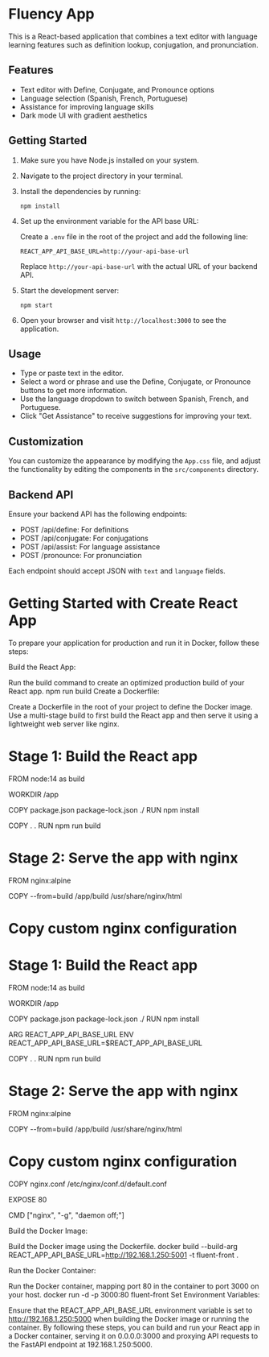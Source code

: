 # Fluency App

This is a React-based application that combines a text editor with language learning features such as definition lookup, conjugation, and pronunciation.

## Features

- Text editor with Define, Conjugate, and Pronounce options
- Language selection (Spanish, French, Portuguese)
- Assistance for improving language skills
- Dark mode UI with gradient aesthetics

## Getting Started

1. Make sure you have Node.js installed on your system.
2. Navigate to the project directory in your terminal.
3. Install the dependencies by running:

   ```
   npm install
   ```

4. Set up the environment variable for the API base URL:

   Create a `.env` file in the root of the project and add the following line:

   ```
   REACT_APP_API_BASE_URL=http://your-api-base-url
   ```

   Replace `http://your-api-base-url` with the actual URL of your backend API.

5. Start the development server:

   ```
   npm start
   ```

6. Open your browser and visit `http://localhost:3000` to see the application.

## Usage

- Type or paste text in the editor.
- Select a word or phrase and use the Define, Conjugate, or Pronounce buttons to get more information.
- Use the language dropdown to switch between Spanish, French, and Portuguese.
- Click "Get Assistance" to receive suggestions for improving your text.

## Customization

You can customize the appearance by modifying the `App.css` file, and adjust the functionality by editing the components in the `src/components` directory.

## Backend API

Ensure your backend API has the following endpoints:

- POST /api/define: For definitions
- POST /api/conjugate: For conjugations
- POST /api/assist: For language assistance
- POST /pronounce: For pronunciation

Each endpoint should accept JSON with `text` and `language` fields.

# Getting Started with Create React App
To prepare your application for production and run it in Docker, follow these steps:

Build the React App:

Run the build command to create an optimized production build of your React app.
npm run build
Create a Dockerfile:

Create a Dockerfile in the root of your project to define the Docker image.
Use a multi-stage build to first build the React app and then serve it using a lightweight web server like nginx.
# Stage 1: Build the React app
FROM node:14 as build

WORKDIR /app

COPY package.json package-lock.json ./
RUN npm install

COPY . .
RUN npm run build

# Stage 2: Serve the app with nginx
FROM nginx:alpine

COPY --from=build /app/build /usr/share/nginx/html

# Copy custom nginx configuration
# Stage 1: Build the React app
FROM node:14 as build

WORKDIR /app

COPY package.json package-lock.json ./
RUN npm install

ARG REACT_APP_API_BASE_URL
ENV REACT_APP_API_BASE_URL=$REACT_APP_API_BASE_URL

COPY . .
RUN npm run build

# Stage 2: Serve the app with nginx
FROM nginx:alpine

COPY --from=build /app/build /usr/share/nginx/html

# Copy custom nginx configuration
COPY nginx.conf /etc/nginx/conf.d/default.conf

EXPOSE 80

CMD ["nginx", "-g", "daemon off;"]


Build the Docker Image:

Build the Docker image using the Dockerfile.
docker build --build-arg REACT_APP_API_BASE_URL=http://192.168.1.250:5001 -t fluent-front .

Run the Docker Container:

Run the Docker container, mapping port 80 in the container to port 3000 on your host.
docker run -d -p 3000:80 fluent-front
Set Environment Variables:

Ensure that the REACT_APP_API_BASE_URL environment variable is set to http://192.168.1.250:5000 when building the Docker image or running the container.
By following these steps, you can build and run your React app in a Docker container, serving it on 0.0.0.0:3000 and proxying API requests to the FastAPI endpoint at 192.168.1.250:5000.